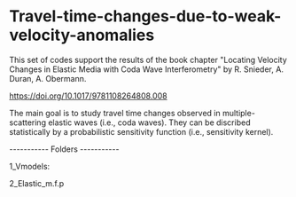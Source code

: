 # Travel-time-changes-due-to-weak-velocity-anomalies

This set of codes support the results of the book chapter "Locating Velocity Changes in Elastic Media with Coda Wave Interferometry" by R. Snieder, A. Duran, A. Obermann. 

 https://doi.org/10.1017/9781108264808.008
 
 The main goal is to study travel time changes observed in multiple-scattering elastic waves (i.e., coda waves). They can be discribed statistically by a probabilistic sensitivity function (i.e., sensitivity kernel). 
 
 ----------- Folders -----------
 
 1_Vmodels:
 
 2_Elastic_m.f.p
